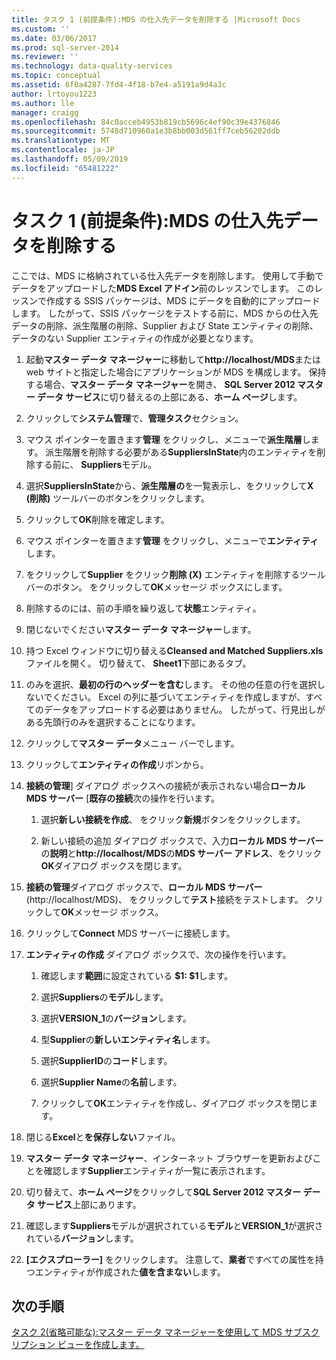 ```yaml
---
title: タスク 1 (前提条件):MDS の仕入先データを削除する |Microsoft Docs
ms.custom: ''
ms.date: 03/06/2017
ms.prod: sql-server-2014
ms.reviewer: ''
ms.technology: data-quality-services
ms.topic: conceptual
ms.assetid: 6f0a4287-7fd4-4f18-b7e4-a5191a9d4a3c
author: lrtoyou1223
ms.author: lle
manager: craigg
ms.openlocfilehash: 84c0acceb4953b819cb5696c4ef90c39e4376846
ms.sourcegitcommit: 5748d710960a1e3b8bb003d561ff7ceb56202ddb
ms.translationtype: MT
ms.contentlocale: ja-JP
ms.lasthandoff: 05/09/2019
ms.locfileid: "65481222"
---
```

# <a name="task-1-prerequisite-removing-supplier-data-in-mds"></a>タスク 1 (前提条件):MDS の仕入先データを削除する
  ここでは、MDS に格納されている仕入先データを削除します。 使用して手動でデータをアップロードした**MDS Excel アドイン**前のレッスンでします。 このレッスンで作成する SSIS パッケージは、MDS にデータを自動的にアップロードします。 したがって、SSIS パッケージをテストする前に、MDS からの仕入先データの削除、派生階層の削除、Supplier および State エンティティの削除、データのない Supplier エンティティの作成が必要となります。  
  
1.  起動**マスター データ マネージャー**に移動して**http://localhost/MDS**または web サイトと指定した場合にアプリケーションが MDS を構成します。 保持する場合、**マスター データ マネージャー**を開き、 **SQL Server 2012 マスター データ サービス**に切り替えるの上部にある、**ホーム ページ**します。  
  
2.  クリックして**システム管理**で、**管理タスク**セクション。  
  
3.  マウス ポインターを置きます**管理** をクリックし、メニューで**派生階層**します。 派生階層を削除する必要がある**SuppliersInState**内のエンティティを削除する前に、 **Suppliers**モデル。  
  
4.  選択**SuppliersInState**から、**派生階層の**を一覧表示し、をクリックして**X (削除)** ツールバーのボタンをクリックします。  
  
5.  クリックして**OK**削除を確定します。  
  
6.  マウス ポインターを置きます**管理** をクリックし、メニューで**エンティティ**します。  
  
7.  をクリックして**Supplier**  をクリック**削除 (X)** エンティティを削除するツールバーのボタン。 をクリックして**OK**メッセージ ボックスにします。  
  
8.  削除するのには、前の手順を繰り返して**状態**エンティティ。  
  
9. 閉じないでください**マスター データ マネージャー**します。  
  
10. 持つ Excel ウィンドウに切り替える**Cleansed and Matched Suppliers.xls**ファイルを開く。 切り替えて、 **Sheet1**下部にあるタブ。  
  
11. のみを選択、**最初の行のヘッダーを含む**します。 その他の任意の行を選択しないでください。 Excel の列に基づいてエンティティを作成しますが、すべてのデータをアップロードする必要はありません。 したがって、行見出しがある先頭行のみを選択することになります。  
  
12. クリックして**マスター データ**メニュー バーでします。  
  
13. クリックして**エンティティの作成**リボンから。  
  
14. **接続の管理**] ダイアログ ボックスへの接続が表示されない場合**ローカル MDS サーバー** [**既存の接続**次の操作を行います。  
  
    1.  選択**新しい接続を作成**、 をクリック**新規**ボタンをクリックします。  
  
    2.  新しい接続の追加 ダイアログ ボックスで、入力**ローカル MDS サーバー**の**説明**と**http://localhost/MDS**の**MDS サーバー アドレス**、をクリック**OK**ダイアログ ボックスを閉じます。  
  
15. **接続の管理**ダイアログ ボックスで、**ローカル MDS サーバー** (http://localhost/MDS)、 をクリックして**テスト**接続をテストします。 クリックして**OK**メッセージ ボックス。  
  
16. クリックして**Connect** MDS サーバーに接続します。  
  
17. **エンティティの作成** ダイアログ ボックスで、次の操作を行います。  
  
    1.  確認します**範囲**に設定されている **$1: $1**します。  
  
    2.  選択**Suppliers**の**モデル**します。  
  
    3.  選択**VERSION_1**の**バージョン**します。  
  
    4.  型**Supplier**の**新しいエンティティ名**します。  
  
    5.  選択**SupplierID**の**コード**します。  
  
    6.  選択**Supplier Name**の**名前**します。  
  
    7.  クリックして**OK**エンティティを作成し、ダイアログ ボックスを閉じます。  
  
18. 閉じる**Excel**と**を保存しない**ファイル。  
  
19. **マスター データ マネージャー**、インターネット ブラウザーを更新およびことを確認します**Supplier**エンティティが一覧に表示されます。  
  
20. 切り替えて、**ホーム ページ**をクリックして**SQL Server 2012 マスター データ サービス**上部にあります。  
  
21. 確認します**Suppliers**モデルが選択されている**モデル**と**VERSION_1**が選択されている**バージョン**します。  
  
22. **[エクスプローラー]** をクリックします。 注意して、**業者**ですべての属性を持つエンティティが作成された**値を含まない**します。  
  
## <a name="next-step"></a>次の手順  
 [タスク 2&#40;省略可能な&#41;:マスター データ マネージャーを使用して MDS サブスクリプション ビューを作成します。](../../2014/tutorials/task-2-optional-creating-a-mds-subscription-view-using-master-data-manager.md)  
  
  
